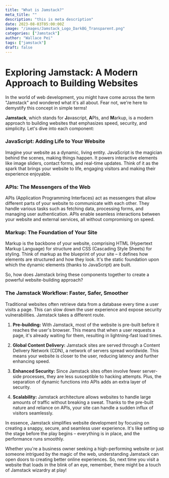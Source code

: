 ```yaml
---
title: "What is Jamstack?"
meta_title: ""
description: "this is meta description"
date: 2023-08-03T05:00:00Z
image: "/images/Jamstack_Logo_DarkBG_Transparent.png"
categories: ["Jamstack"]
author: "Wallace Pei"
tags: ["jamstack"]
draft: false
---
```


# Exploring Jamstack: A Modern Approach to Building Websites

In the world of web development, you might have come across the term "Jamstack" and wondered what it's all about. Fear not, we're here to demystify this concept in simple terms!

**Jamstack**, which stands for **J**avascript, **A**PIs, and **M**arkup, is a modern approach to building websites that emphasizes speed, security, and simplicity. Let's dive into each component:

### JavaScript: Adding Life to Your Website
Imagine your website as a dynamic, living entity. JavaScript is the magician behind the scenes, making things happen. It powers interactive elements like image sliders, contact forms, and real-time updates. Think of it as the spark that brings your website to life, engaging visitors and making their experience enjoyable.

### APIs: The Messengers of the Web
APIs (Application Programming Interfaces) act as messengers that allow different parts of your website to communicate with each other. They handle various tasks such as fetching data, processing forms, and managing user authentication. APIs enable seamless interactions between your website and external services, all without compromising on speed.

### Markup: The Foundation of Your Site
Markup is the backbone of your website, comprising HTML (Hypertext Markup Language) for structure and CSS (Cascading Style Sheets) for styling. Think of markup as the blueprint of your site – it defines how elements are structured and how they look. It's the static foundation upon which the dynamic elements (thanks to JavaScript) are built.

So, how does Jamstack bring these components together to create a powerful website-building approach?

### The Jamstack Workflow: Faster, Safer, Smoother
Traditional websites often retrieve data from a database every time a user visits a page. This can slow down the user experience and expose security vulnerabilities. Jamstack takes a different route.

1. **Pre-building:** With Jamstack, most of the website is pre-built before it reaches the user's browser. This means that when a user requests a page, it's already waiting for them, resulting in lightning-fast load times.

2. **Global Content Delivery:** Jamstack sites are served through a Content Delivery Network (CDN), a network of servers spread worldwide. This means your website is closer to the user, reducing latency and further enhancing speed.

3. **Enhanced Security:** Since Jamstack sites often involve fewer server-side processes, they are less susceptible to hacking attempts. Plus, the separation of dynamic functions into APIs adds an extra layer of security.

4. **Scalability:** Jamstack architecture allows websites to handle large amounts of traffic without breaking a sweat. Thanks to the pre-built nature and reliance on APIs, your site can handle a sudden influx of visitors seamlessly.

In essence, Jamstack simplifies website development by focusing on creating a snappy, secure, and seamless user experience. It's like setting up the stage before the play begins – everything is in place, and the performance runs smoothly.

Whether you're a business owner seeking a high-performing website or just someone intrigued by the magic of the web, understanding Jamstack can open doors to creating better online experiences. So, next time you visit a website that loads in the blink of an eye, remember, there might be a touch of Jamstack wizardry at play!
